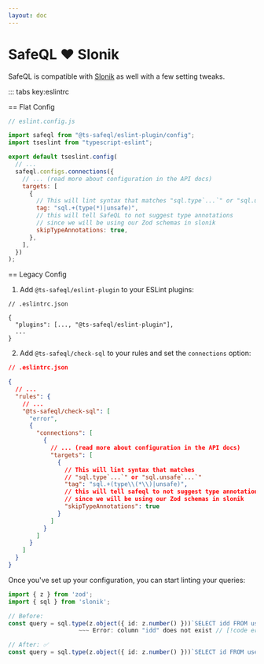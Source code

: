 ```yaml
---
layout: doc
---
```


# SafeQL :heart: Slonik

SafeQL is compatible with [Slonik](https://github.com/gajus/slonik) as well with a few setting tweaks.

::: tabs key:eslintrc

== Flat Config

```js
// eslint.config.js

import safeql from "@ts-safeql/eslint-plugin/config";
import tseslint from "typescript-eslint";

export default tseslint.config(
  // ...
  safeql.configs.connections({
    // ... (read more about configuration in the API docs)
    targets: [
      {
        // This will lint syntax that matches "sql.type`...`" or "sql.unsafe`...`"
        tag: "sql.+(type(*)|unsafe)",
        // this will tell SafeQL to not suggest type annotations
        // since we will be using our Zod schemas in slonik
        skipTypeAnnotations: true,
      },
    ],
  })
);
```

== Legacy Config

1. Add `@ts-safeql/eslint-plugin` to your ESLint plugins:

```json{3}
// .eslintrc.json

{
  "plugins": [..., "@ts-safeql/eslint-plugin"],
  ...
}
```

2. Add `@ts-safeql/check-sql` to your rules and set the `connections` option:

```json
// .eslintrc.json

{
  // ...
  "rules": {
    // ...
    "@ts-safeql/check-sql": [
      "error",
      {
        "connections": [
          {
            // ... (read more about configuration in the API docs)
            "targets": [
              {
                // This will lint syntax that matches
                // "sql.type`...`" or "sql.unsafe`...`"
                "tag": "sql.+(type\\(*\\)|unsafe)",
                // this will tell safeql to not suggest type annotations
                // since we will be using our Zod schemas in slonik
                "skipTypeAnnotations": true
              }
            ]
          }
        ]
      }
    ]
  }
}
```

Once you've set up your configuration, you can start linting your queries:

```typescript
import { z } from 'zod';
import { sql } from 'slonik';

// Before:
const query = sql.type(z.object({ id: z.number() }))`SELECT idd FROM users`;
                    ~~~ Error: column "idd" does not exist // [!code error]

// After: ✅
const query = sql.type(z.object({ id: z.number() }))`SELECT id FROM users`;
```
